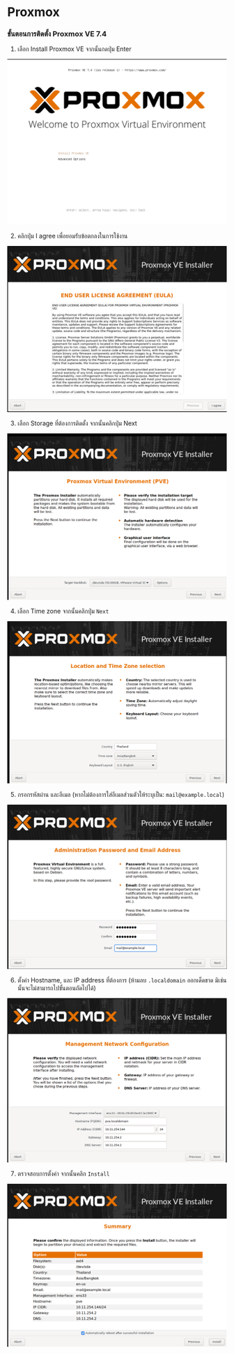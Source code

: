 # Proxmox

### ขั้นตอนการติดตั้ง Proxmox VE 7.4

1. เลือก Install Proxmox VE จากนั้นกดปุ่ม Enter

![proxmox-install-1](/docs/assets/proxmox-install-1.png)

2. คลิกปุ่ม I agree เพื่อยอมรับข้อตกลงในการใช้งาน

![proxmox-install-2](/docs/assets/proxmox-install-2.png)

3. เลือก Storage ที่ต้องการติดตั้ง จากนั้นคลิกปุ่ม Next

![proxmox-install-3](/docs/assets/proxmox-install-3.png)

4. เลือก Time zone จากนั้นคลิกปุ่ม `Next`

![proxmox-install-4](/docs/assets/proxmox-install-4.png)

5. กรอกรหัสผ่าน และอีเมล (หากไม่ต้องการใส่อีเมลส่วนตัวให้ระบุเป็น: `mail@example.local`)

![proxmox-install-5](/docs/assets/proxmox-install-5.png)

6. ตั้งค่า Hostname, และ IP address ที่ต้องการ (ห้ามลบ `.localdomain` ออกเด็ดขาด มิเช่นนั้นจะไม่สามารถไปขั้นตอนถัดไปได้)

![proxmox-install-6](/docs/assets/proxmox-install-6.png)

7. ตรวจสอบการตั้งค่า จากนั้นคลิก `Install`

![proxmox-install-7](/docs/assets/proxmox-install-7.png)
